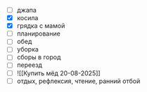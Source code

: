 - [ ] джапа 
- [x] косила
- [x] грядка с мамой
- [ ] планирование
- [ ] обед
- [ ] уборка
- [ ] сборы в город
- [ ] переезд
- [ ] ![[Купить мёд 20-08-2025]]
- [ ] отдых, рефлексия, чтение, ранний отбой